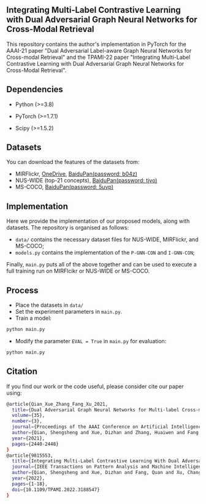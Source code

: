 ## Integrating Multi-Label Contrastive Learning with Dual Adversarial Graph Neural Networks for Cross-Modal Retrieval

This repository contains the author's implementation in PyTorch for the AAAI-21 paper "Dual Adversarial Label-aware Graph Neural Networks for Cross-modal Retrieval" and the TPAMI-22 paper "Integrating Multi-Label Contrastive Learning with Dual Adversarial Graph Neural Networks for Cross-Modal Retrieval".


## Dependencies

- Python (>=3.8)

- PyTorch (>=1.7.1)

- Scipy (>=1.5.2)

## Datasets
You can download the features of the datasets from:
 - MIRFlickr, [OneDrive](https://pkueducn-my.sharepoint.com/:f:/g/personal/zszhong_pku_edu_cn/EpLD8yNN2lhIpBgQ7Kl8LKABzM68icvJJahchO7pYNPV1g?e=IYoeqn), [BaiduPan(password: b04z)](https://pan.baidu.com/s/1g1c7Ne7y1BDys6pMh2yhYw)
 - NUS-WIDE (top-21 concepts), [BaiduPan(password: tjvo)](https://pan.baidu.com/s/1JEokBLtpQkx8JA1uAhBzxg)
 - MS-COCO, [BaiduPan(password: 5uvp)](https://pan.baidu.com/s/1uoV4K1mBwX7N1TVmNEiPgA)
 
## Implementation

Here we provide the implementation of our proposed models, along with datasets. The repository is organised as follows:

 - `data/` contains the necessary dataset files for NUS-WIDE, MIRFlickr, and MS-COCO;
 - `models.py` contains the implementation of the `P-GNN-CON` and `I-GNN-CON`;
 
 Finally, `main.py` puts all of the above together and can be used to execute a full training run on MIRFlcikr or NUS-WIDE or MS-COCO.

## Process
 - Place the datasets in `data/`
 - Set the experiment parameters in `main.py`.
 - Train a model:
 ```bash
 python main.py
```
 - Modify the parameter `EVAL = True` in `main.py` for evaluation:
  ```bash
 python main.py
```

## Citation
If you find our work or the code useful, please consider cite our paper using:
```bash
@article{Qian_Xue_Zhang_Fang_Xu_2021, 
  title={Dual Adversarial Graph Neural Networks for Multi-label Cross-modal Retrieval}, 
  volume={35}, 
  number={3}, 
  journal={Proceedings of the AAAI Conference on Artificial Intelligence}, 
  author={Qian, Shengsheng and Xue, Dizhan and Zhang, Huaiwen and Fang, Quan and Xu, Changsheng}, 
  year={2021}, 
  pages={2440-2448} 
}
@article{9815553, 
  title={Integrating Multi-Label Contrastive Learning With Dual Adversarial Graph Neural Networks for Cross-Modal Retrieval}, 
  journal={IEEE Transactions on Pattern Analysis and Machine Intelligence}, 
  author={Qian, Shengsheng and Xue, Dizhan and Fang, Quan and Xu, Changsheng}, 
  year={2022},  
  pages={1-18},  
  doi={10.1109/TPAMI.2022.3188547}
}
```
